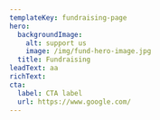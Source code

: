 ```yaml
---
templateKey: fundraising-page
hero:
  backgroundImage:
    alt: support us
    image: /img/fund-hero-image.jpg
  title: Fundraising
leadText: aa
richText: 
cta: 
  label: CTA label
  url: https://www.google.com/
---
```

